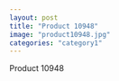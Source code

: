 ```yaml
---
layout: post
title: "Product 10948"
image: "product10948.jpg"
categories: "category1"
---
```

Product 10948
